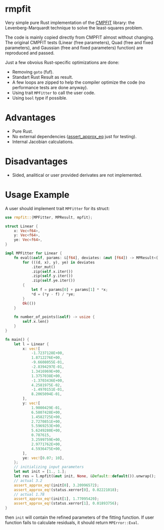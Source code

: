 # rmpfit

Very simple pure Rust implementation of the [CMPFIT](https://pages.physics.wisc.edu/~craigm/idl/cmpfit.html) library:
the Levenberg-Marquardt technique to solve the least-squares problem.

The code is mainly copied directly from CMPFIT almost without changing. The original CMPFIT tests (Linear (free
parameters), Quad (free and fixed parameters), and Gaussian (free and fixed parameters) function) are reproduced and
passed.

Just a few obvoius Rust-specific optimizations are done:

* Removing ```goto``` (fuf).
* Standart Rust Result as result.
* A few loops are zipped to help the compiler optimize the code
  (no performance tests are done anyway).
* Using trait ```MPFitter``` to call the user code.
* Using ```bool``` type if possible.

# Advantages

* Pure Rust.
* No external dependencies
  ([assert_approx_eq](https://docs.rs/assert_approx_eq/) just for testing).
* Internal Jacobian calculations.

# Disadvantages

* Sided, analitical or user provided derivates are not implemented.

# Usage Example

A user should implement trait ```MPFitter``` for its struct:

```rust
use rmpfit::{MPFitter, MPResult, mpfit};

struct Linear {
    x: Vec<f64>,
    y: Vec<f64>,
    ye: Vec<f64>,
}

impl MPFitter for Linear {
    fn eval(&self, params: &[f64], deviates: &mut [f64]) -> MPResult<()> {
        for (((d, x), y), ye) in deviates
            .iter_mut()
            .zip(self.x.iter())
            .zip(self.y.iter())
            .zip(self.ye.iter())
        {
            let f = params[0] + params[1] * *x;
            *d = (*y - f) / *ye;
        }
        Ok(())
    }
    
    fn number_of_points(&self) -> usize {
        self.x.len()
    }
}

fn main() {
    let l = Linear {
        x: vec![
            -1.7237128E+00,
            1.8712276E+00,
            -9.6608055E-01,
            -2.8394297E-01,
            1.3416969E+00,
            1.3757038E+00,
            -1.3703436E+00,
            4.2581975E-02,
            -1.4970151E-01,
            8.2065094E-01,
        ],
        y: vec![
            1.9000429E-01,
            6.5807428E+00,
            1.4582725E+00,
            2.7270851E+00,
            5.5969253E+00,
            5.6249280E+00,
            0.787615,
            3.2599759E+00,
            2.9771762E+00,
            4.5936475E+00,
        ],
        ye: vec![0.07; 10],
    };
    // initializing input parameters
    let mut init = [1., 1.];
    let res = l.mpfit(&mut init, None, &Default::default()).unwrap();
    // actual 3.2
    assert_approx_eq!(init[0], 3.20996572);
    assert_approx_eq!(status.xerror[0], 0.02221018);
    // actual 1.78
    assert_approx_eq!(init[1], 1.77095420);
    assert_approx_eq!(status.xerror[1], 0.01893756);
}
```

then ```init``` will contain the refined parameters of the fitting function. If user function fails to calculate
residuals, it should return ```MPError::Eval```.

